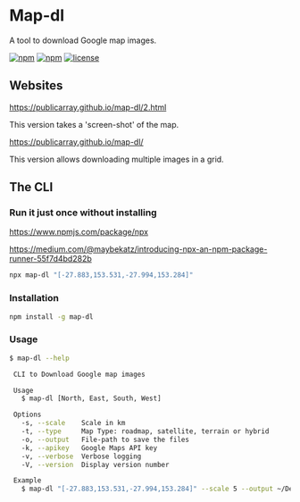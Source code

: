 # Map-dl

A tool to download Google map images.

[![npm](https://img.shields.io/npm/v/map-dl.svg?style=flat-square)](https://www.npmjs.com/package/map-dl)
[![npm](https://img.shields.io/npm/dm/map-dl.svg?style=flat-square)](https://www.npmjs.com/package/map-dl)
[![license](https://img.shields.io/npm/l/map-dl.svg?style=flat-square)](LICENCE.md)

## Websites
https://publicarray.github.io/map-dl/2.html

This version takes a 'screen-shot' of the map.

https://publicarray.github.io/map-dl/

This version allows downloading multiple images in a grid.

## The CLI

### Run it just once without installing

https://www.npmjs.com/package/npx

https://medium.com/@maybekatz/introducing-npx-an-npm-package-runner-55f7d4bd282b

```bash
npx map-dl "[-27.883,153.531,-27.994,153.284]"
```

### Installation

```bash
npm install -g map-dl
```

### Usage

```bash
$ map-dl --help

 CLI to Download Google map images

 Usage
   $ map-dl [North, East, South, West]

 Options
   -s, --scale    Scale in km
   -t, --type     Map Type: roadmap, satellite, terrain or hybrid
   -o, --output   File-path to save the files
   -k, --apikey   Google Maps API key
   -v, --verbose  Verbose logging
   -V, --version  Display version number

 Example
   $ map-dl "[-27.883,153.531,-27.994,153.284]" --scale 5 --output ~/Desktop/map
```

